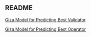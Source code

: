 ## README

[Giza Model for Predicting Best Validator](https://github.com/ashu0x/giza-thon/blob/main/lr_gza.ipynb) 

[Giza Model for Predicting Best Operator](https://github.com/ashu0x/giza-thon/blob/main/operator_agent/operator.ipynb)

